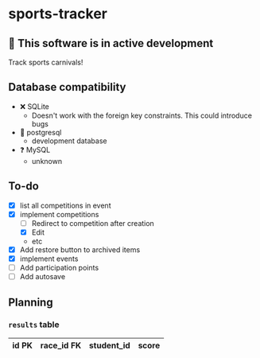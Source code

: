 # sports-tracker
## :construction: This software is in active development
Track sports carnivals!

## Database compatibility
* :x: SQLite
  * Doesn't work with the foreign key constraints. This could introduce bugs
* :construction: postgresql
  * development database
* :question: MySQL
  * unknown

## To-do
* [x] list all competitions in event
* [x] implement competitions
  * [ ] Redirect to competition after creation
  * [x] Edit
  * etc
* [x] Add restore button to archived items
* [x] implement events
* [ ] Add participation points
* [ ] Add autosave

## Planning
### `results` table
| id PK | race_id FK | student_id | score |
| ----- | ---------- | ---------- | ----- |
